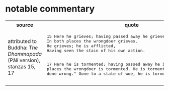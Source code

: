 # notable commentary

<table>
<tr>
    <th>source</th><th>quote</th><th>notes</th>
</tr>
<tr>
    <td>attributed to Buddha: <cite>The Dhammapada</cite> (Pāli version), stanzas 15, 17</td>
    <td>
<pre>15 Here he grieves; having passed away he grieves;
In both places the wrongdoer grieves.
He grieves; he is afflicted,
Having seen the stain of his own action.

17 Here he is tormented; having passed away he is tormented.
In both places the wrongdoer is tormented.
He is tormented, thinking, "I have done wrong."
Gone to a state of woe, he is tormented all the more.
</pre>
    </td>
</tr>
</table>